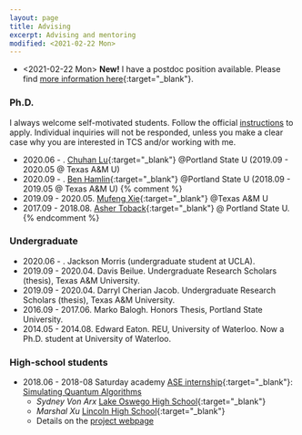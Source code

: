 ```yaml
---
layout: page
title: Advising
excerpt: Advising and mentoring
modified: <2021-02-22 Mon>
---
```


* <2021-02-22 Mon> **New!** I have a postdoc position
    available. Please find [more information here]({{base}}/files/docs/recruit_fangsong.pdf){:target="_blank"}. 
		
### Ph.D. 

I always welcome self-motivated students. Follow the official
[instructions](https://www.pdx.edu/computer-science/graduate-admission)
to apply. Individual inquiries will not be responded, unless you make
a clear case why you are interested in TCS and/or working with me.

*  2020.06 - . [Chuhan Lu](){:target="_blank"} @Portland State U (2019.09 - 2020.05 @ Texas A&M U)
*  2020.09 - . [Ben Hamlin](){:target="_blank"} @Portland State U (2018.09 - 2019.05 @ Texas A&M U)
{% comment %}
*  2019.09 - 2020.05. [Mufeng Xie](){:target="_blank"} @Texas A&M U
*  2017.09 - 2018.08. [Asher Toback](){:target="_blank"} @ Portland State U. 
{% endcomment %}

### Undergraduate 

* 2020.06 - . Jackson Morris (undergraduate student at UCLA). 
* 2019.09 -  2020.04. Davis Beilue. Undergraduate Research Scholars (thesis), Texas A&M University. 
* 2019.09 -  2020.04. Darryl Cherian Jacob. Undergraduate Research Scholars (thesis), Texas A&M University. 
* 2016.09 - 2017.06. Marko Balogh. Honors Thesis, Portland State University.
* 2014.05 - 2014.08. Edward Eaton. REU, University of Waterloo. Now a
Ph.D. student at University of Waterloo.

### High-school students

* 2018.06 - 2018-08 Saturday academy [ASE internship](https://www.saturdayacademy.org/ase){:target="_blank"}: [Simulating Quantum Algorithms](https://www.saturdayacademy.org/simulating-quantum-algorithms-quantum-cloud-platforms)
   *  *Sydney Von Arx* [Lake Oswego High School](https://www.losdschools.org/site/Default.aspx?PageID=25){:target="_blank"}
   *  *Marshal Xu* [Lincoln High School](https://www.pps.net/Domain/136){:target="_blank"}
   *  Details on the [project webpage]({{base}}/teaching/su18ase/)
   
